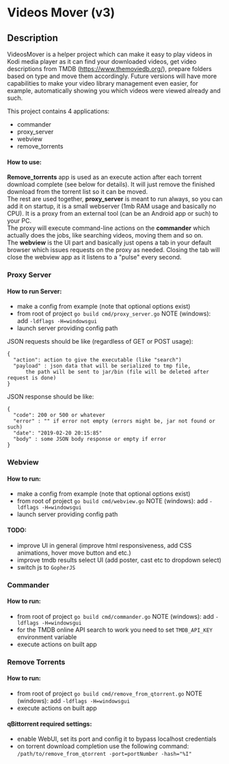 # Videos Mover (v3)
## Description

VideosMover is a helper project which can make it easy to play videos in Kodi media player as it can find your downloaded videos, get video descriptions from TMDB (https://www.themoviedb.org/), prepare folders based on type and move them accordingly. Future versions will have more capabilities to make your video library management even easier, for example, automatically showing you which videos were viewed already and such.  

This project contains 4 applications:
- commander
- proxy_server
- webview
- remove_torrents

#### How to use:  
**Remove_torrents** app is used as an execute action after each torrent download complete (see below for details). It will just remove the finished download from the torrent list so it can be moved.  
The rest are used together, **proxy_server** is meant to run always, so you can add it on startup, it is a small webserver (1mb RAM usage and basically no CPU). It is a proxy from an external tool (can be an Android app or such) to your PC.  
The proxy will execute command-line actions on the **commander** which actually does the jobs, like searching videos, moving them and so on.  
The **webview** is the UI part and basically just opens a tab in your default browser which issues requests on the proxy as needed. Closing the tab will close the webview app as it listens to a "pulse" every second.  

### Proxy Server
#### How to run Server:  
- make a config from example (note that optional options exist)  
- from root of project `go build cmd/proxy_server.go` NOTE (windows): add `-ldflags -H=windowsgui`  
- launch server providing config path  

JSON requests should be like (regardless of GET or POST usage):  
```
{  
  "action": action to give the executable (like "search")  
  "payload" : json data that will be serialized to tmp file, 
      the path will be sent to jar/bin (file will be deleted after request is done)    
}
```

JSON response should be like:
```
{  
  "code": 200 or 500 or whatever  
  "error" : "" if error not empty (errors might be, jar not found or such)  
  "date": "2019-02-20 20:15:85"  
  "body" : some JSON body response or empty if error  
}
```   

### Webview
#### How to run:
- make a config from example (note that optional options exist)  
- from root of project `go build cmd/webview.go` NOTE (windows): add `-ldflags -H=windowsgui`  
- launch server providing config path  

#### TODO:  
- improve UI in general (improve html responsiveness, add CSS animations, hover move button and etc.)
- improve tmdb results select UI (add poster, cast etc to dropdown select)
- switch js to `GopherJS`  

### Commander
#### How to run:      
- from root of project `go build cmd/commander.go` NOTE (windows): add `-ldflags -H=windowsgui`  
- for the TMDB online API search to work you need to set `TMDB_API_KEY` environment variable  
- execute actions on built app  

### Remove Torrents
#### How to run:  
- from root of project `go build cmd/remove_from_qtorrent.go` NOTE (windows): add `-ldflags -H=windowsgui`  
- execute actions on built app  

#### qBittorrent required settings:    
- enable WebUI, set its port and config it to bypass localhost credentials  
- on torrent download completion use the following command: `/path/to/remove_from_qtorrent -port=portNumber -hash="%I"`  
